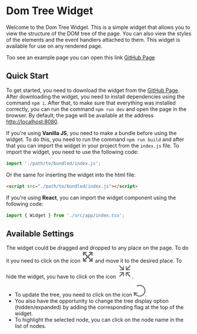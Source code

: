 # Dom Tree Widget

Welcome to the Dom Tree Widget. This is a simple widget that allows you to view the structure of the DOM tree of the page. You can also view the styles of the elements and the event handlers attached to them. This widget is available for use on any rendered page.

Too see an example page you can open this link [GitHub Page](https://xtorped0.github.io/react-dom-tree-widget/)

## Quick Start

To get started, you need to download the widget from the [GitHub Page](https://github.com/xTorped0/react-dom-tree-widget). After downloading the widget, you need to install dependencies using the command `npm i`. After that, to make sure that everything was installed correctly, you can run the command `npm run dev` and open the page in the browser. By default, the page will be available at the address [http://localhost:8080](http://localhost:8080).

If you're using **Vanilla JS**, you need to make a bundle before using the widget. To do this, you need to run the command `npm run build` and after that you can import the widget in your project from the `index.js` file. To import the widget, you need to use the following code:

```javascript
import './path/to/bundled/index.js';
```

Or the same for inserting the widget into the html file:

```html
<script src="./path/to/bundled/index.js"></script>
```

If you're using **React**, you can import the widget component using the following code:

```jsx
import { Widget } from './src/app/index.tsx';
```

## Available Settings

The widget could be dragged and dropped to any place on the page. To do it you need to click on the icon ![drag](/svgs/drag.svg) and move it to the desired place. To hide the widget, you have to click on the icon ![hide](/svgs/hide.svg).

- To update the tree, you need to click on the icon ![update](/svgs/reload.svg).
- You also have the opportunity to change the tree display option (hidden/expanded) by adding the corresponding flag at the top of the widget.
- To highlight the selected node, you can click on the node name in the list of nodes.
